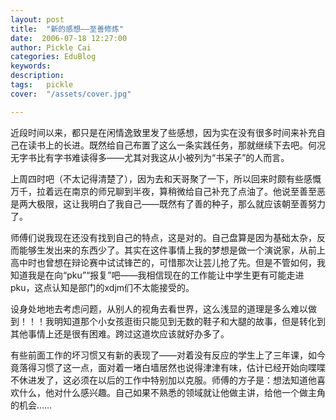 ```yaml
---
layout: post  
title:  "新的感想——至善修炼"
date:  2006-07-18 12:27:00
author: Pickle Cai  
categories: EduBlog  
keywords: 
description:   
tags:	pickle   
cover:  "/assets/cover.jpg"  

---
```


近段时间以来，都只是在闲情逸致里发了些感想，因为实在没有很多时间来补充自己在读书上的长进。既然给自己布置了这么一条实践任务，那就继续下去吧。何况无字书比有字书难读得多——尤其对我这从小被列为“书呆子”的人而言。



上周四时吧（不太记得清楚了），因为去和天哥聚了一下，所以回来时颇有些感慨万千，拉着远在南京的师兄聊到半夜，算稍微给自己补充了点油了。他说至善至恶是两大极限，这让我明白了我自己——既然有了善的种子，那么就应该朝至善努力了。



师傅们说我现在还没有找到自己的特点，这是对的。自己盘算是因为基础太杂，反而能够生发出来的东西少了。其实在这件事情上我的梦想是做一个演说家，从前上高中时也曾想在辩论赛中试试锋芒的，可惜那次让芸儿抢了先。但是不管如何，我知道我是在向“pku”“报复”吧——我相信现在的工作能让中学生更有可能走进pku，这点认知是部门的xdjm们不太能接受的。



设身处地地去考虑问题，从别人的视角去看世界，这么浅显的道理是多么难以做到！！！我明知道那个小女孩逛街只能见到无数的鞋子和大腿的故事，但是转化到其他事情上还是很有困难。跨过这道坎应该就好办多了。



有些前面工作的坏习惯又有新的表现了——对着没有反应的学生上了三年课，如今竟落得习惯了这一点，面对着一堵白墙居然也说得津津有味，估计已经开始向喋喋不休进发了，这必须在以后的工作中特别加以克服。师傅的方子是：想法知道他喜欢什么，他对什么感兴趣。自己如果不熟悉的领域就让他做主讲，给他一个做主角的机会……

		

		    
